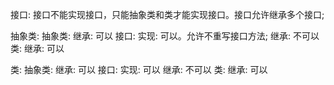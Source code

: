 接口: 接口不能实现接口，只能抽象类和类才能实现接口。接口允许继承多个接口;

抽象类:
    抽象类:
        继承: 可以
    接口:
        实现: 可以。允许不重写接口方法;
        继承: 不可以
    类:
        继承: 可以

类:
    抽象类:
        继承: 可以
    接口:
        实现: 可以
        继承: 不可以
    类:
        继承: 可以